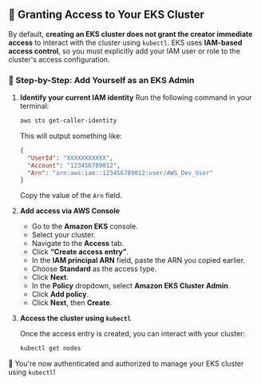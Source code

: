 ## 🔐 Granting Access to Your EKS Cluster

By default, **creating an EKS cluster does not grant the creator immediate access** to interact with the cluster using `kubectl`.
EKS uses **IAM-based access control**, so you must explicitly add your IAM user or role to the cluster's access configuration.

### 🧾 Step-by-Step: Add Yourself as an EKS Admin

1. **Identify your current IAM identity**
   Run the following command in your terminal:

   ```bash
   aws sts get-caller-identity
   ```

   This will output something like:

   ```json
   {
     "UserId": "XXXXXXXXXXX",
     "Account": "123456789012",
     "Arn": "arn:aws:iam::123456789012:user/AWS_Dev_User"
   }
   ```

   Copy the value of the `Arn` field.

2. **Add access via AWS Console**

   * Go to the **Amazon EKS** console.
   * Select your cluster.
   * Navigate to the **Access** tab.
   * Click **“Create access entry”**.
   * In the **IAM principal ARN** field, paste the ARN you copied earlier.
   * Choose **Standard** as the access type.
   * Click **Next**.
   * In the **Policy** dropdown, select **Amazon EKS Cluster Admin**.
   * Click **Add policy**.
   * Click **Next**, then **Create**.

3. **Access the cluster using `kubectl`**

   Once the access entry is created, you can interact with your cluster:

   ```bash
   kubectl get nodes
   ```

🎉 You're now authenticated and authorized to manage your EKS cluster using `kubectl`!

